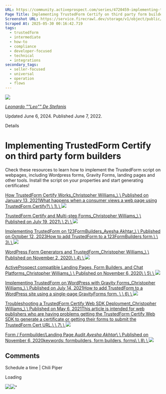 ```yaml
---
URL: https://community.activeprospect.com/series/4720459-implementing-trustedform-certify-web-sdk
Page Title: Implementing TrustedForm Certify on third party form builders
Screenshot URL: https://service.firecrawl.dev/storage/v1/object/public/media/screenshot-c1120361-522e-43ae-a883-d37768845405.png
Scraped At: 2025-05-30 00:16:42.719
tags:
  - trustedform
  - intermediate
  - how-to
  - compliance
  - developer-focused
  - technical
  - integrations
secondary_tags:
  - seller-focused
  - universal
  - operation
  - flows
---
```


[![](https://content3.bloomfire.com/avatars/users/1389728/thumb/thumbnail.png?f=1614088449&Expires=1748567794&Signature=r-830bP4LV0VzaWz5R9~6LwtTbk9XtYCyA3LRYgdecp7Ztah6k4pIv~CtuMAi3daNwuyoalVHNo6RsgNnCeEtmj0FYcgrwcTvsBfjgUV81lkNYIz2u7FZmsVGM~EszISKAZbc9Rw9uNJR1FYxEE9mY9nqz59hSMgeAjD3I82qQGz-iU4aL4RWsUAml3x2UEAk01zy~dNXAQ3-c3B6kBwfcjij8ubYDiAs8XjKRTry6yLEknUsgl-nJI6XqSDI5zQagWyvgMSThbVQQQZT6vxRgJAUdavS6xaK~SO0EQy-qPPOmPGIjkZbAmv5RZNJKXJF2ogBTf65rOyGanUUnfpxQ__&Key-Pair-Id=APKAIDFCFZ2UHE5LPIUA)](https://community.activeprospect.com/memberships/7790687-leonardo-leo-de-stefanis)

[_Leonardo ""Leo"" De Stefanis_](https://community.activeprospect.com/memberships/7790687-leonardo-leo-de-stefanis)

Updated June 6, 2024. Published June 7, 2022.

Details

# Implementing TrustedForm Certify on third party form builders

Check these resources to learn how to implement the TrustedForm script on webpages, including Wordpress forms, Gravity Forms, landing pages and other tools. Install the script on your properties and start generating certificates!

[How TrustedForm Certify Works_Christopher Williams_\\
\\
Published on January 13, 2021What happens when a consumer views a web page using TrustedForm Certify?\\
\\
1\\
\\
![](https://content0.bloomfire.com/thumbnails/contributions/002/460/675/_270x180.png?f=1610550100&Expires=1748567794&Signature=AQa5sK1zZlkPxrIy05SlEKspoh8HYOAa-iidwTwM9ROraTO2Ir8BruKcGvCk020Ao-B11ZdGWRYKsJtCePWL5fRWzXt--9i5t2jx8U0frHylUDmPGAeYMcqKxgo5lEvgSVo1zb-gj4xSyFLXPLz1~g2eUsEhYG8zazbq6ZE8Vw2tnhmPszI7~mjOx1F66NyUxwt8PuFfi3zOZCbxLg4XYyXrvkP7Xu38wiTbdEHWVfUkEsAzsi3wo1Jh6hKDHqjU92dxBWiOwBFXDqwehnjCPOD71IWvzia1L~MXsaqkGYiKiYzFEe~HJeLETIe0GKsbjU-7tDIfu9v9w5-nRbvFug__&Key-Pair-Id=APKAIDFCFZ2UHE5LPIUA)](https://community.activeprospect.com/series/4720459/posts/4128458-how-trustedform-certify-works)

[TrustedForm Certify and Multi-step Forms_Christopher Williams_\\
\\
Published on July 19, 2021\\
\\
2\\
\\
![](https://content1.bloomfire.com/thumbnails/contributions/002/779/819/_270x180.png?f=1626715538&Expires=1748567794&Signature=tLkd62EBfafq5DFlkD38pD9C8iLgMD7SSqC7tKJWUAgosO0sYd1UVuCm9nE~6pjuuTNocyrh2pQ7hMtepDyMTIlzCIOe40MxlLYgAyRKSixlf0CcOcNf6EnrXTlHCRskyqVjCxHyNErAuZRUrZiOVRugomUuCL2OpZ1xyGHiiHxuk7J0cLEuSZUK41f2HfVk6hjY2w0ZsAVf2yWotVD7wpHxWyCFIcNoaw2TQE9LeIBzqVxt5zpfbS5U1b9dupoek~TJtbVw0fWLnGOiO9zuw6o0td7~j3~QD8piOUd6Yi9UKPFDYj9SPoLwJ3aTMCvkR12UAxIiS4KZU8MpHe56EA__&Key-Pair-Id=APKAIDFCFZ2UHE5LPIUA)](https://community.activeprospect.com/series/4720459/posts/4388124-trustedform-certify-and-multi-step-forms)

[Implementing TrustedForm on 123FormBuilders_Ayesha Akhtar_\\
\\
Published on October 12, 2023How to add TrustedForm to a 123FormBuilders form.\\
\\
3\\
\\
![](https://content0.bloomfire.com/thumbnails/contributions/003/924/538/_270x180.png?f=1697666095&Expires=1748567794&Signature=idzSBcqO~YOD8SVSpzoP6eRD7dOffYQucM18aUJOY0Y~FeNvqK3wvUbDuiS4B2oFJm~PrBGAw3WPQpD6ZPAs4RGy1MRqj4V0CGMlM-drBFke~roPCKM~cRuIqzQU9syTls8FWAEhP0rVE-C2uve6LuRI-33kXKj1y-T1w6VBYDeIhMvBMmZp21Ist8lUTOhELT-~pEIKUryCAtqdin2HDJyoXGJz0TqhwXj3v0sI3DiJS2UaasNbnebQ-FWSwOAEHCI4w3FbcZrJ8b2krcwpPWnr0DMTz5UpTSqrnOL7T6m3NYvnLGx41oV5GiSzg39e-NDoQXyhC8E4LK~9GFrHYg__&Key-Pair-Id=APKAIDFCFZ2UHE5LPIUA)](https://community.activeprospect.com/series/4720459/posts/5189112-implementing-trustedform-on-123formbuilders)

[WordPress Form Generators and TrustedForm_Christopher Williams_\\
\\
Published on November 2, 2020\\
\\
4\\
\\
![](https://content1.bloomfire.com/thumbnails/contributions/002/303/018/_270x180.png?f=1604350923&Expires=1748567794&Signature=ZTscAIzH-IQ6KT-bF1CnxjJBCljtyiZpjqb37gulchbtbUDj8IBFO9LIjwr4s0rbZpTjQ6mQlAa-L9LKjCSM-ZUSK8sojvT5H-Ke214~HOaBGHXwIE0lSxfLasYFd8KSDOk3OYgkNvL7NYofljxAxAzu3xYeKNmte460FhBSWDya0c6T0Sxfg4di4kiUMeigrvGo~CwNV9oXAPjQBVQoHpPaagaIJ3dEfIKXbKR1biFwaRUlFVZ8eADsnQcJZj7YQw~4aZ7UpEYldi~y0VCLOmi-KaO6LMgv3dGcZlGNGvLPO2Pt8BBvwi8HPTY7d1cBIvRLSe3WcxoisdTWqJzdrw__&Key-Pair-Id=APKAIDFCFZ2UHE5LPIUA)](https://community.activeprospect.com/series/4720459/posts/4062119-wordpress-form-generators-and-trustedform)

[ActiveProspect compatible Landing Pages, Form Builders, and Chat Platforms_Christopher Williams_\\
\\
Published on November 6, 2020\\
\\
5\\
\\
![](https://content0.bloomfire.com/thumbnails/contributions/002/313/752/_270x180.png?f=1604675047&Expires=1748567794&Signature=XmoCwPV9HCADIT~3SLKtHiG-WvIhB1tRYgo~utCp6pr8TwUwmKb3j8bLMRXS6ax-MVCD1meoG6TTNRfDrRidLjJJWAxGlzjguD0b~4ezkU-5NX4XnX6PpuWZ1l1rtOD4j5jvLWZq0zS5rN~suc1AqPXNcq2N~cJ6md65Z~e4VDGXStJ6S4JIlrnNo2iSd0DEQ6KgoO-tWSqqEAcF8-kBKUOEc5EQHALexqi~iEmTlETKElHuwF6Ag85LQ9qkPw5b~6CDMfC3e3JQNvz-8imEC17nPYgs9BC4a-zhcOuhLJjisuo0Xv-68cvqWrSC3KKKtR2MEy0hVWHrx64PVMCLXg__&Key-Pair-Id=APKAIDFCFZ2UHE5LPIUA)](https://community.activeprospect.com/series/4720459/posts/4067743-activeprospect-compatible-landing-pages-form-builders-and-chat-platforms)

[Implementing TrustedForm on WordPress with Gravity Forms_Christopher Williams_\\
\\
Published on July 14, 2021How to add TrustedForm to a WordPress site using a single-page GravityForms form. \\
\\
6\\
\\
![](https://content0.bloomfire.com/thumbnails/contributions/002/773/878/_270x180.png?f=1697667385&Expires=1748567794&Signature=aH8f0VC000NZPzOJZbmK4fMhcx4ukTM8wFCD3Ubb5rwL58XeDp0Fos-M-2-Hb6xhBTvFSom98JVzRiM9mllGyBGAo-s8JL8LKm6-CHlZMCC8bDZD7Wjpvjyyxvo4Sz45BxeuNjUDeKE0nXUIxUc6bK9rVeGfX3rBgFsXgWOWm7xo9lq9A-vuZ0wAxzBUeyUJPbeChSoo-GyEfJ7CdmjbkORIzrgVn2NafIT-GmMEFC3naNBixInGaeLQQFQRbfqJy9cb0dJU8zcdjTzgMjgzuO5m52CSzCbX83cI7dICtM2CiO4cfUi2rycmBkMPjozBKt3ljaeH1zGLhwlOh2MALw__&Key-Pair-Id=APKAIDFCFZ2UHE5LPIUA)](https://community.activeprospect.com/series/4720459/posts/4383260-implementing-trustedform-on-wordpress-with-gravity-forms)

[Troubleshooting a TrustedForm Certify Web SDK Deployment_Christopher Williams_\\
\\
Published on May 6, 2021This article is intended for web publishers who are having problems getting the TrustedForm Certify Web SDK to generate a certificate or getting their forms to submit the TrustedForm Cert URL.\\
\\
7\\
\\
![](https://content3.bloomfire.com/thumbnails/contributions/002/681/782/_270x180.png?f=1620331433&Expires=1748567794&Signature=GGjThwrEKVQzj7S1jxZufmK3fn6IDb3EQ70sID6kSjgJtA~S89uFoEuPykHvu382ytlO0KLae4~VjrlpW4qUrnvKwYD9rrOmJEEQfd0lM8ZlcgL0b6ICQi2wgPWhe1ePN5IwPhXBkLGi7vMyR62AMVbM1Nk2UR3atNN0HU8oVsCnM9teY96XCZstU69CjNwv6Wo-9GZHuroRSLKD5sq~shT9ICFVSR0V8q2DfP0anlLtLBIV2vrD4PJdftbEAjyRdJswFjrM2NEEFf5epUws5jCpaCXbpVWIEuQZRDuuPHkT5S-oZSdyJk01CpDU-tuxam2h8lal2A~8pDgC8L8YIg__&Key-Pair-Id=APKAIDFCFZ2UHE5LPIUA)](https://community.activeprospect.com/series/4720459/posts/4290731-troubleshooting-a-trustedform-certify-web-sdk-deployment)

[Form / Formbuilder/Landing Page Audit _Ayesha Akhtar_\\
\\
Published on November 6, 2020keywords: formbuilders, form builders, forms\\
\\
8\\
\\
![](https://content2.bloomfire.com/thumbnails/contributions/002/314/114/_270x180.png?f=1604682764&Expires=1748567794&Signature=cgKwo6Hxyn2yv8AxGNEHXZ5skLezcuxc2aa6ZRG9HEH9Qw4UGLnDcdSvp-eSU~CcnoYJO6VKz-FaMjmC4IsfM9Jaj4vRixfMt-ZxzrYX9GcQI2~d0fD8waRM8tLJfi6r-7YSkMqtEQtK1rokr8dwuUU6DHL6F~vgakCJx5oAFtccd8EXjJBKbLwPhm7~Uaw5TEiu0h5mJxeb6mts1e1lW62DFIG9A5Ye~wEiFKPHcgq7CxLy2rskJ62UwYirq1mBPlkDmuRW7ybfbOvcWhrqumn1lnYUAIzlDqKy64yQ0Y~tsYNuF7RqxxWoSe0bH2~KVZlT6R7Qq4d0AWkPV9khbA__&Key-Pair-Id=APKAIDFCFZ2UHE5LPIUA)](https://community.activeprospect.com/series/4720459/posts/4068064-form-formbuilder-landing-page-audit)

## Comments

Schedule a time \| Chili Piper

Loading

![](https://bat.bing.com/action/0?ti=4018451&Ver=2&mid=409c2ffd-4b8c-4fd4-82fb-5d06a0b02422&bo=1&sid=57aaf0803ceb11f0a4968d5db04ceeea&vid=57ac1ed03ceb11f08e56efda037c8f49&vids=1&msclkid=N&pi=918639831&lg=en-US&sw=1280&sh=1024&sc=24&p=https%3A%2F%2Fcommunity.activeprospect.com%2Fseries%2F4720459-implementing-trustedform-certify-web-sdk&r=&lt=1577&evt=pageLoad&sv=1&cdb=AQAQ&rn=518596)![](https://bat.bing.com/action/0?ti=4018451&Ver=2&mid=409c2ffd-4b8c-4fd4-82fb-5d06a0b02422&bo=2&sid=57aaf0803ceb11f0a4968d5db04ceeea&vid=57ac1ed03ceb11f08e56efda037c8f49&vids=0&msclkid=N&gtm_tag_source=ua&ec=Client%20ID&el=%2Fseries%2F4720459-implementing-trustedform-certify-web-sdk&gc=USD&tpp=1&en=Y&p=https%3A%2F%2Fcommunity.activeprospect.com%2Fseries%2F4720459-implementing-trustedform-certify-web-sdk&sw=1280&sh=1024&sc=24&evt=custom&cdb=AQAQ&rn=583729)"

